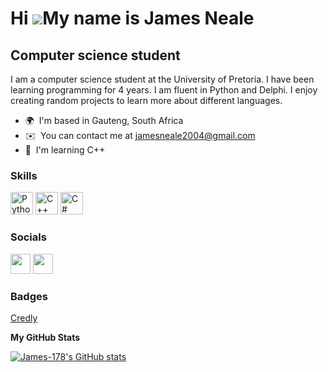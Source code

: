 Hi ![](https://user-images.githubusercontent.com/18350557/176309783-0785949b-9127-417c-8b55-ab5a4333674e.gif)My name is James Neale
===================================================================================================================================

Computer science student
------------------------

I am a computer science student at the University of Pretoria. I have been learning programming for 4 years. I am fluent in Python and Delphi. I enjoy creating random projects to learn more about different languages.

* 🌍  I'm based in Gauteng, South Africa
* ✉️  You can contact me at [jamesneale2004@gmail.com](mailto:jamesneale2004@gmail.com)
* 🧠  I'm learning C++

### Skills


<p align="left">
<a href="https://www.python.org/" target="_blank" rel="noreferrer"><img src="https://raw.githubusercontent.com/danielcranney/readme-generator/main/public/icons/skills/python-colored.svg" width="36" height="36" alt="Python" /></a>
<a href="https://docs.microsoft.com/en-us/cpp/?view=msvc-170" target="_blank" rel="noreferrer"><img src="https://raw.githubusercontent.com/danielcranney/readme-generator/main/public/icons/skills/cplusplus-colored.svg" width="36" height="36" alt="C++" /></a>
<a href="https://docs.microsoft.com/en-us/dotnet/csharp/" target="_blank" rel="noreferrer"><img src="https://raw.githubusercontent.com/danielcranney/readme-generator/main/public/icons/skills/csharp-colored.svg" width="36" height="36" alt="C#" /></a>
</p>


### Socials

<p align="left"> <a href="https://discord.com/users/James_178" target="_blank" rel="noreferrer"><img src="https://raw.githubusercontent.com/danielcranney/readme-generator/main/public/icons/socials/discord.svg" width="32" height="32" /></a> <a href="https://www.github.com/James-178" target="_blank" rel="noreferrer"><img src="https://raw.githubusercontent.com/danielcranney/readme-generator/main/public/icons/socials/github.svg" width="32" height="32" /></a></p>

### Badges
<p align="left"><a href="https://www.credly.com/users/james-neale.5f9def1c<a" target="_blank">Credly</a></p>
<b>My GitHub Stats</b>

<a href="http://www.github.com/James-178"><img src="https://github-readme-stats.vercel.app/api?username=James-178&show_icons=true&hide=&count_private=true&title_color=0891b2&text_color=ffffff&icon_color=0891b2&bg_color=1c1917&hide_border=true&show_icons=true" alt="James-178's GitHub stats" /></a>
<!--START_SECTION:badges-->
<!--END_SECTION:badges-->
